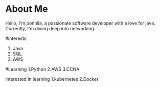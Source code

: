  # About Me

Hello, I'm ponnila, a passionate software developer with a love for java. Currently, I'm diving deep into networking.

#interests
1. Java
2. SQL
3. AWS
   
#Learning
1.Python
2.AWS
3.CCNA

interested in learning
1.kubernetes
2.Docker

